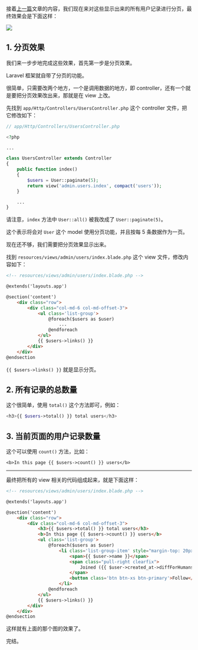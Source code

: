 接着[上一篇](https://www.rails365.net/articles/ruby-cheng-xu-yuan-xue-xi-laravel-kuang-jia-bi-ji-14-blade)文章的内容，我们现在来对这些显示出来的所有用户记录进行分页，最终效果会是下面这样：

![](https://rails365.oss-cn-shenzhen.aliyuncs.com/uploads/photo/image/312/2017/6fde56947cf4ac8a28fa23f4797e54af.jpg)

## 1. 分页效果

我们来一步步地完成这些效果，首先第一步是分页效果。

Laravel 框架就自带了分页的功能。

很简单，只需要改两个地方，一个是调用数据的地方，即 controller，还有一个就是要把分页效果改出来，那就是在 view 上改。

先找到 `app/Http/Controllers/UsersController.php` 这个 controller 文件，把它修改如下：

``` php
// app/Http/Controllers/UsersController.php

<?php

...

class UsersController extends Controller
{
    public function index()
    {
        $users = User::paginate(5);
        return view('admin.users.index', compact('users'));
    }

    ...
}
```

请注意，`index` 方法中 `User::all()` 被我改成了 `User::paginate(5)`。

这个表示将会对 `User` 这个 model 使用分页功能，并且按每 5 条数据作为一页。

现在还不够，我们需要把分页效果显示出来。

找到 `resources/views/admin/users/index.blade.php` 这个 view 文件，修改内容如下：

``` html
<!-- resources/views/admin/users/index.blade.php -->

@extends('layouts.app')

@section('content')
    <div class="row">
        <div class="col-md-6 col-md-offset-3">
            <ul class='list-group'>
                @foreach($users as $user)
                    ...
                @endforeach
            </ul>
            {{ $users->links() }}
        </div>
    </div>
@endsection
```

`{{ $users->links() }}` 就是显示分页。

## 2. 所有记录的总数量

这个很简单，使用 `total()` 这个方法即可，例如：

``` php
<h3>{{ $users->total() }} total users</h3>
```

## 3. 当前页面的用户记录数量

这个可以使用 `count()` 方法，比如：

```
<b>In this page {{ $users->count() }} users</b>
```

---

最终把所有的 view 相关的代码组成起来，就是下面这样：

``` html
<!-- resources/views/admin/users/index.blade.php -->

@extends('layouts.app')

@section('content')
    <div class="row">
        <div class="col-md-6 col-md-offset-3">
            <h3>{{ $users->total() }} total users</h3>
            <b>In this page {{ $users->count() }} users</b>
            <ul class='list-group'>
                @foreach($users as $user)
                    <li class='list-group-item' style="margin-top: 20px;">
                        <span>{{ $user->name }}</span>
                        <span class="pull-right clearfix">
                            Joined ({{ $user->created_at->diffForHumans() }})
                        </span>
                        <button class='btn btn-xs btn-primary'>Follow</button>
                    </li>
                @endforeach
            </ul>
            {{ $users->links() }}
        </div>
    </div>
@endsection
```

这样就有上面的那个图的效果了。

完结。
